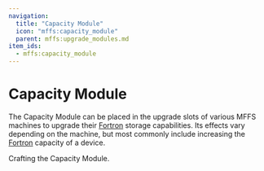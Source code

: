 ```yaml
---
navigation:
  title: "Capacity Module"
  icon: "mffs:capacity_module"
  parent: mffs:upgrade_modules.md
item_ids:
  - mffs:capacity_module
---
```


# Capacity Module

<ItemImage id="mffs:capacity_module" />

The <Color id="dark_purple">Capacity Module</Color> can be placed in the upgrade slots of various MFFS machines to upgrade their [Fortron](../getting_started/fortron.md) storage capabilities. Its effects vary depending on the machine, but most commonly include increasing the [Fortron](../getting_started/fortron.md) capacity of a device.

Crafting the <Color id="dark_purple">Capacity Module</Color>.

<Recipe id="mffs:capacity_module" />


